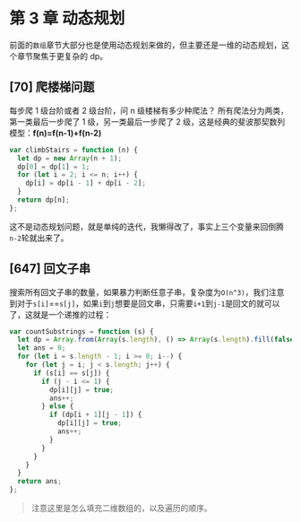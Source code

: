 # 第 3 章 动态规划

前面的`数组`章节大部分也是使用动态规划来做的，但主要还是一维的动态规划，这个章节聚焦于更复杂的 dp。

## [70] 爬楼梯问题

每步爬 1 级台阶或者 2 级台阶，问 n 级楼梯有多少种爬法？
所有爬法分为两类，第一类最后一步爬了 1 级，另一类最后一步爬了 2 级，这是经典的斐波那契数列模型：**f(n)=f(n-1)+f(n-2)**

```js
var climbStairs = function (n) {
  let dp = new Array(n + 1);
  dp[0] = dp[1] = 1;
  for (let i = 2; i <= n; i++) {
    dp[i] = dp[i - 1] + dp[i - 2];
  }
  return dp[n];
};
```

这不是动态规划问题，就是单纯的迭代，我懒得改了，事实上三个变量来回倒腾`n-2`轮就出来了。

## [647] 回文子串

搜索所有回文子串的数量，如果暴力判断任意子串，复杂度为`O(n^3)`，我们注意到对于`s[i]`==`s[j]`，如果`i`到`j`想要是回文串，只需要`i+1`到`j-1`是回文的就可以了，这就是一个递推的过程：

```js
var countSubstrings = function (s) {
  let dp = Array.from(Array(s.length), () => Array(s.length).fill(false));
  let ans = 0;
  for (let i = s.length - 1; i >= 0; i--) {
    for (let j = i; j < s.length; j++) {
      if (s[i] == s[j]) {
        if (j - i <= 1) {
          dp[i][j] = true;
          ans++;
        } else {
          if (dp[i + 1][j - 1]) {
            dp[i][j] = true;
            ans++;
          }
        }
      }
    }
  }
  return ans;
};
```

> 注意这里是怎么填充二维数组的，以及遍历的顺序。
